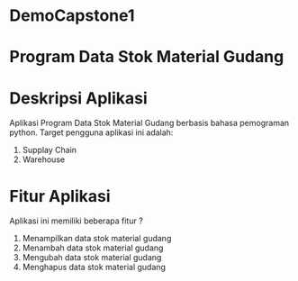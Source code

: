 # DemoCapstone1
# Program Data Stok Material Gudang
# Deskripsi Aplikasi
Aplikasi Program Data Stok Material Gudang berbasis bahasa pemograman python. Target pengguna aplikasi ini adalah:
1. Supplay Chain
2. Warehouse

# Fitur Aplikasi 
Aplikasi ini memiliki beberapa fitur ?
1. Menampilkan data stok material gudang
2. Menambah data stok material gudang
3. Mengubah data stok material gudang
4. Menghapus data stok material gudang 
